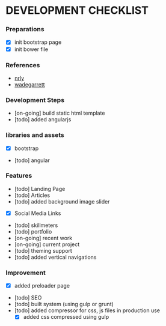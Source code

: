 # DEVELOPMENT CHECKLIST

### Preparations
- [x] init bootstrap page
- [x] init bower file

### References
- [nrly](http://nrly.co)
- [wadegarrett](http://wadegarrett.com)


### Development Steps
- [on-going] build static html template
- [todo] added angularjs

### libraries and assets
- [x] bootstrap
- [todo] angular

### Features
- [todo] Landing Page
- [todo] Articles
- [todo] added background image slider
- [x] Social Media Links
- [todo] skillmeters
- [todo] portfolio
- [on-going] recent work
- [on-going] current project
- [todo] theming support
- [todo] added vertical navigations

### Improvement
- [x] added preloader page
- [todo] SEO 
- [todo] built system (using gulp or grunt)
- [todo] added compressor for css, js files in production use
    - [x] added css compressed using gulp